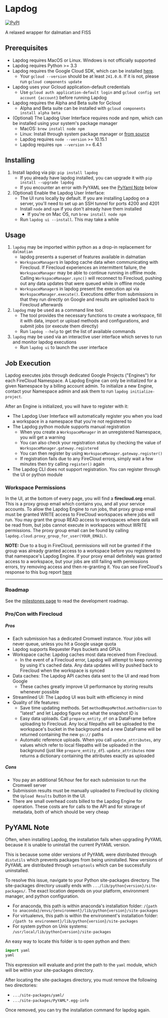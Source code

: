 # Lapdog

[![PyPI](https://img.shields.io/pypi/v/lapdog.svg)](https://pypi.io/project/lapdog)

A relaxed wrapper for dalmatian and FISS

## Prerequisites
* Lapdog requires MacOS or Linux. Windows is not officially supported
* Lapdog requires Python >= 3.3
* Lapdog requires the Google Cloud SDK, which can be installed [here](https://cloud.google.com/sdk/).
    * Your `gcloud --version` should be at least `241.0.0`. If it is not, please run `gcloud components update`
* Lapdog uses your Gcloud application-default credentials
    * Use `gcloud auth application-default login` and `gcloud config set account {account}` before running Lapdog
* Lapdog requires the Alpha and Beta suite for Gcloud
    * Alpha and Beta suite can be installed with `gcloud components install alpha beta`
* (Optional) The Lapdog User Interface requires node and npm, which can be installed using your system's package manager
    * MacOS: `brew install node npm`
    * Linux: Install through system package manager or [from source](https://nodejs.org/en/download/)
    * Lapdog requires `node --version` >= 10.15.1
    * Lapdog requires `npm --version` >= 6.4.1

## Installing
1. Install lapdog via pip: `pip install lapdog`
    - If you already have lapdog installed, you can upgrade it with
    `pip install --upgrade lapdog`
    - If you encounter an error with PyYAML see the [PyYaml Note](#pyyaml-note) below
2. (Optional) Enable the Lapdog User Interface:
    - The UI runs locally by default. If you are installing Lapdog on a server, you'll
    need to set up an SSH tunnel for ports 4200 and 4201
    - Install `node` and `npm` if you don't already have them installed
        - If you're on Mac OS, run `brew install node npm`
    - Run `lapdog ui --install`. This may take a while

## Usage
1. `lapdog` may be imported within python as a drop-in replacement for `dalmatian`
    - lapdog presents a superset of features available in dalmatian
    - `WorkspaceManager`s in lapdog cache data when communicating with Firecloud.
    If Firecloud experiences an intermittent failure, the `WorkspaceManager` may be
    able to continue running in offline mode. Calling `WorkspaceManager.sync()` will
    reconnect to Firecloud, pushing out any data updates that were queued while in offline mode
    - `WorkspaceManager`s in lapdog present the execution api via `WorkspaceManager.execute()`.
    Executions differ from submissions in that they run directly on Google and results are
    uploaded back to Firecloud afterwards
2. `lapdog` may be used as a command line tool.
    - The tool provides the necessary functions to create a workspace, fill it with data,
    import or upload methods and configurations, and submit jobs (or execute them directly)
    - Run `lapdog --help` to get the list of available commands
3. `lapdog` may be used via an interactive user interface which serves to run and
  monitor lapdog executions
    - Run `lapdog ui` to launch the user interface

## Job Execution

Lapdog executes jobs through dedicated Google Projects ("Engines") for each FireCloud Namespace.
A Lapdog Engine can only be initialized for a given Namespace by a billing account admin.
To initialize a new Engine, contact your Namespace admin and ask them to run `lapdog initialize-project`.

After an Engine is initialized, you will have to register with it:

* The Lapdog User Interface will automatically register you when you load a workspace
in a namespace that you're not registered to
* The Lapdog python module supports manual registration
    * When you create a `WorkspaceManager` in an unregistered Namespace, you will get a warning
    * You can also check your registration status by checking the value of `WorkspaceManager.gateway.registered`
    * You can then register by using `WorkspaceManager.gateway.register()`
    * If registration fails due to any FireCloud errors, simply wait a few minutes
    then try calling `register()` again
* The Lapdog CLI does not support registration. You can register through the UI or
python module

### Workspace Permissions

In the UI, at the bottom of every page, you will find a **firecloud.org** email.
This is a proxy group email which contains you, and all your service accounts.
To allow the Lapdog Engine to run jobs, that proxy group email must be granted
WRITE access to FireCloud workspaces where jobs will run. You may grant the group
READ access to workspaces where data will be read from, but jobs cannot execute
in workspaces without WRITE permissions. The proxy group email can be found by
calling `lapdog.cloud.proxy_group_for_user(YOUR_EMAIL)`.

**NOTE:** Due to a bug in FireCloud, permissions will not be granted if the group
was already granted access to a workspace before you registered to that namespace's
Lapdog Engine. If your proxy email definitely was granted access to a workspace,
but your jobs are still failing with permissions errors, try removing access and then
re-granting it. You can see FireCloud's response to this bug report [here](https://gatkforums.broadinstitute.org/firecloud/discussion/23350/account-not-inheriting-permissions-when-added-to-group)

---

### Roadmap

See the [milestones page](https://github.com/broadinstitute/lapdog/milestones) to
read the development roadmap.

### Pro/Con with Firecloud

##### Pros
* Each submission has a dedicated Cromwell instance. Your jobs will never queue, unless you hit a Google usage quota
* Lapdog supports Requester Pays buckets and GPUs
* Workspace cache: Lapdog caches most data received from Firecloud.
    * In the event of a Firecloud error, Lapdog will attempt to keep running by using it's cached data. Any data updates will by pushed back to Firecloud when the workspace is synced
* Data caches: The Lapdog API caches data sent to the UI and read from Google
    * These caches greatly improve UI performance by storing results whenever possible
* Streamlined UI: The Lapdog UI was built with efficiency in mind
* Quality of life features:
    * Save time updating methods. Set `methodRepoMethod.methodVersion` to "latest" and let Lapdog figure out what the snapshot ID is
    * Easy data uploads. Call `prepare_entity_df` on a DataFrame before uploading to Firecloud. Any local filepaths will be uploaded to the workspace's bucket in the background and a new DataFrame will be returned containing the new `gs://` paths
    * Automatic reference uploads. When you call `update_attributes`, any values which refer to local filepaths will be uploaded in the background (just like `prepare_entity_df`). `update_attributes` now returns a dictionary containing the attributes exactly as uploaded

##### Cons
* You pay an additional 5¢/hour fee for each submission to run the Cromwell server
* Submission results must be manually uploaded to Firecloud by clicking the `Upload Results` button in the UI.
* There are small overhead costs billed to the Lapdog Engine for operation. These costs
are for calls to the API and for storage of metadata, both of which should be very cheap

## PyYAML Note

Often, when installing Lapdog, the installation fails when upgrading PyYAML because
it is unable to uninstall the current PyYAML version.

This is because some older versions of PyYAML were distributed through `distutils`
which prevents packages from being uninstalled. New versions of PyYAML are distributed
through `setuptools` which can be successfully uninstalled.

To resolve this issue, navigate to your Python site-packages directory. The site-packages
directory usually ends with `.../lib/python{version}/site-packages/`. The exact location
depends on your platform, environment manager, and python configuration.

* For anaconda, this path is within anaconda's installation folder: `/{path to anaconda}/envs/{environment}/lib/python{version}/site-packages`
* For virtualenvs, this path is within the environment's installation folder: `/{path to environment}/lib/python{version}/site-packages`
* For system python on Unix systems: `/usr/local/lib/python{version}/site-packages`

An easy way to locate this folder is to open python and then:
```python
import yaml
yaml
```

This expression will evaluate and print the path to the `yaml` module, which will be
within your site-packages directory.

After locating the site-packages directory, you must remove the following two directories:
* `.../site-packages/yaml/`
* `.../site-packages/PyYAML*.egg-info`

Once removed, you can try the installation command for lapdog again.
